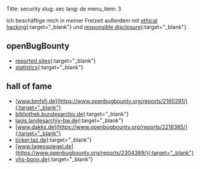 Title: security
slug: sec
lang: de
menu_item: 3

Ich beschäftige mich in meiner Freizeit außerdem mit [ethical hacking](https://www.ionos.de/digitalguide/server/sicherheit/was-ist-ethical-hacking/){:target="_blank"} und [responsible disclosure](https://media.ccc.de/v/rc3-2021-xhain-278-deine-software-die-si){:target="_blank"} 

## openBugBounty 

* [reported sites](https://www.openbugbounty.org/researchers/KarstenBerlin/#tabs-11){:target="_blank"}
* [statistics](https://www.openbugbounty.org/researchers/KarstenBerlin/#tabs-4){:target="_blank"}

## hall of fame

* [www.bmfsfj.de](https://www.openbugbounty.org/reports/2160291/){:target="_blank"}
* [bibliothek.bundesarchiv.de](https://www.openbugbounty.org/reports/2337959/){:target="_blank"}
* [lagis.landesarchiv-bw.de](https://www.openbugbounty.org/reports/2228691/){:target="_blank"}
* [www.dakks.de](https://www.openbugbounty.org/reports/2216385/){:target="_blank"}
* [ticker.taz.de](https://www.openbugbounty.org/reports/2304217/){:target="_blank"}
* [www.tagesspiegel.de](https://www.openbugbounty.org/reports/2304389/){:target="_blank"}
* [vhs-bonn.de](https://www.openbugbounty.org/reports/2216409/){:target="_blank"}

